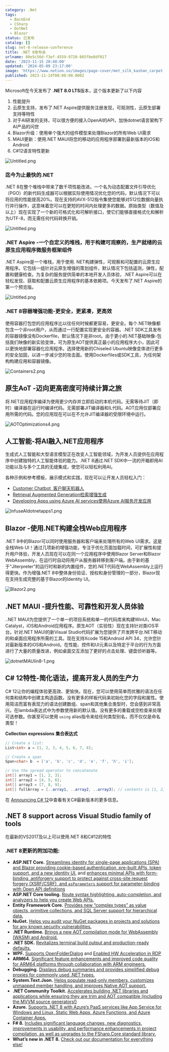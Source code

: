 ```yaml
---
category: .Net
tags:
  - BackEnd
  - CSharp
  - DotNet
  - Blazor
status: 已发布
catalog: []
slug: net-8-release-conference
title: .NET 8发布会
urlname: 80e5c56d-f3ef-4559-9720-865fbe8df017
date: '2023-11-15 20:48:00'
updated: '2024-05-09 23:17:00'
image: 'https://www.notion.so/images/page-cover/met_silk_kashan_carpet.jpg'
published: 2023-11-14T08:00:00.000Z
---
```


Microsoft在今天发布了 **.NET 8.0 LTS**版本，这个版本更新了以下内容

1. 性能提升
2. 云原生支持，发布了.NET Aspire提供服务注册发现，可观测性，云原生部署支持等特性
3. 对于AI研发的支持，可以很方便的接入OpenAI的API，加快dotnet语言架构下AI产品的问世
4. Blazor升级：使用单个强大的组件模型来处理Blazor的所有Web UI需求
5. MAUI更新：使用.NET MAUI将您的移动的应用程序部署到最新版本的iOS和Android
6. C#12语言特性更新

![Untitled.png](https://prod-files-secure.s3.us-west-2.amazonaws.com/5d24fe63-e567-4804-86f9-9fdc62e13082/10cda029-65af-4ea7-b30e-605b2d9e6c57/Untitled.png?X-Amz-Algorithm=AWS4-HMAC-SHA256&X-Amz-Content-Sha256=UNSIGNED-PAYLOAD&X-Amz-Credential=ASIAZI2LB466WVEBM246%2F20250327%2Fus-west-2%2Fs3%2Faws4_request&X-Amz-Date=20250327T213454Z&X-Amz-Expires=3600&X-Amz-Security-Token=IQoJb3JpZ2luX2VjEOX%2F%2F%2F%2F%2F%2F%2F%2F%2F%2FwEaCXVzLXdlc3QtMiJHMEUCIQCjSMOhf5cBrTaICXS1mgwL6ZEGdW0F%2B4HB4tmPrzgQwwIgJz%2B2BmVa4Ys5%2BtjLQcW6Tela02546PI3JHc%2FCX4yCG8q%2FwMIThAAGgw2Mzc0MjMxODM4MDUiDMDuc8hfoX0OIw%2B8ESrcA7TMj%2Ba60zXc5xXr8f7wbIEfc9peeE8ZM37fIkFqJ2s3Qjcl0ukofE%2BTENDjpxeGydB%2B6pQy3z%2BXTt9oyghsnrC51YNBbstls8Gpc7%2BtWCKiEYwDAbXhO%2BuyIgvQp7owo80ufReSzTlBmw0KU3N6Y4NKYRzuLwdo%2BX41N1cRUUJMrvloV9rz2yQQIerxWdxvHXfLw4c1n0UGPgcQkI0kKKbkc4JAvAAZQIHGZAfiihhZBv9MHcO2m5rUhBeN%2Fg8JxBZeBocyIqZSJKMBd1YRATJD0WLksY8zQX68aTPSiqjttIcq9KpFgSZEIIjiHejLTz3T%2FpgqOb1jnDor3PCEvyKmMtMrMBcELpZOpWlFDDU1ALpNGss%2Fu2ZtU2nwmBoPJQj%2Br5LFO3MPB%2BL5X2wVK6HV40onBaWJkvicyaalpANo4iIyznV3Ky3h5QbTBO7MdcGnIjcvTKwl9m1oXYAiIpWYrfF2mod%2BbRCbKnu53WSWyN5fqDs6KeXDxdaXkCbyx3EXSNNoa7xbleGgQyOaqXt21b2ZX9O%2BPom8GQuqqeEMAtJYGDVrg1y10B8GZpEG2WRnWJ%2BRKiklrbrdIOKzVv2pAFKjgc9zBQxbQCgg0B6xrpgtdVRc8Sf18x1aMJv3lr8GOqUB785BoI44N0ddpF8M2MWUpFl%2B%2BBKHIbXtJIlz%2FsqEJRLtk1%2FRuSjNZjDUupsvZAQ2nkYLww9nk8Q1PFDuU%2BvjhT2q%2Fedp38nLJsegVRALGfYgKeYSpSVGnKzrSoiXDOMG1BjL6PH%2Bk83OZiaO1n0lvfctlYM48OpX7x2F4LcBtbTxp0H%2Brx15yQzxzQoJzAhrMIld3nhu%2FCYTozco54GkOYRv%2B8ie&X-Amz-Signature=0ef9296da51aee099cffe54504130caf3577b697483406ef3873d06d5b719142&X-Amz-SignedHeaders=host&x-id=GetObject)


### **迄今为止最快的.NET**


.NET 8在整个堆栈中带来了数千项性能改进。一个名为动态配置文件引导优化（PGO）的新代码生成器可以根据实际使用情况优化您的代码，默认情况下可以将应用的性能提高20%。现在支持的AVX-512指令集使您能够对512位数据向量执行并行操作，这意味着您可以在更短的时间内处理更多的数据。原始类型（数值及以上）现在实现了一个新的可格式化和可解析接口，使它们能够直接格式化和解析为UTF-8，而无需任何代码转换开销。


![Untitled.png](https://prod-files-secure.s3.us-west-2.amazonaws.com/5d24fe63-e567-4804-86f9-9fdc62e13082/edcbf140-d619-4389-a4a6-f97c113ab9f2/Untitled.png?X-Amz-Algorithm=AWS4-HMAC-SHA256&X-Amz-Content-Sha256=UNSIGNED-PAYLOAD&X-Amz-Credential=ASIAZI2LB466WVEBM246%2F20250327%2Fus-west-2%2Fs3%2Faws4_request&X-Amz-Date=20250327T213454Z&X-Amz-Expires=3600&X-Amz-Security-Token=IQoJb3JpZ2luX2VjEOX%2F%2F%2F%2F%2F%2F%2F%2F%2F%2FwEaCXVzLXdlc3QtMiJHMEUCIQCjSMOhf5cBrTaICXS1mgwL6ZEGdW0F%2B4HB4tmPrzgQwwIgJz%2B2BmVa4Ys5%2BtjLQcW6Tela02546PI3JHc%2FCX4yCG8q%2FwMIThAAGgw2Mzc0MjMxODM4MDUiDMDuc8hfoX0OIw%2B8ESrcA7TMj%2Ba60zXc5xXr8f7wbIEfc9peeE8ZM37fIkFqJ2s3Qjcl0ukofE%2BTENDjpxeGydB%2B6pQy3z%2BXTt9oyghsnrC51YNBbstls8Gpc7%2BtWCKiEYwDAbXhO%2BuyIgvQp7owo80ufReSzTlBmw0KU3N6Y4NKYRzuLwdo%2BX41N1cRUUJMrvloV9rz2yQQIerxWdxvHXfLw4c1n0UGPgcQkI0kKKbkc4JAvAAZQIHGZAfiihhZBv9MHcO2m5rUhBeN%2Fg8JxBZeBocyIqZSJKMBd1YRATJD0WLksY8zQX68aTPSiqjttIcq9KpFgSZEIIjiHejLTz3T%2FpgqOb1jnDor3PCEvyKmMtMrMBcELpZOpWlFDDU1ALpNGss%2Fu2ZtU2nwmBoPJQj%2Br5LFO3MPB%2BL5X2wVK6HV40onBaWJkvicyaalpANo4iIyznV3Ky3h5QbTBO7MdcGnIjcvTKwl9m1oXYAiIpWYrfF2mod%2BbRCbKnu53WSWyN5fqDs6KeXDxdaXkCbyx3EXSNNoa7xbleGgQyOaqXt21b2ZX9O%2BPom8GQuqqeEMAtJYGDVrg1y10B8GZpEG2WRnWJ%2BRKiklrbrdIOKzVv2pAFKjgc9zBQxbQCgg0B6xrpgtdVRc8Sf18x1aMJv3lr8GOqUB785BoI44N0ddpF8M2MWUpFl%2B%2BBKHIbXtJIlz%2FsqEJRLtk1%2FRuSjNZjDUupsvZAQ2nkYLww9nk8Q1PFDuU%2BvjhT2q%2Fedp38nLJsegVRALGfYgKeYSpSVGnKzrSoiXDOMG1BjL6PH%2Bk83OZiaO1n0lvfctlYM48OpX7x2F4LcBtbTxp0H%2Brx15yQzxzQoJzAhrMIld3nhu%2FCYTozco54GkOYRv%2B8ie&X-Amz-Signature=4bd21dce40b3777d262d36e1bcdaca49294ccf58d6a41432c3ea432e4d86a06d&X-Amz-SignedHeaders=host&x-id=GetObject)


### **.NET Aspire -一个自定义的堆栈，用于构建可观察的，生产就绪的云原生应用程序微服务框架组件**


.NET Aspire是一个堆栈，用于使用. NET构建弹性，可观察和可配置的云原生应用程序。它包括一组针对云原生增强的策划组件，默认情况下包括遥测，弹性，配置和健康检查。为复杂的服务提供简单的本地开发人员体验，.NET Aspire可以在轻松发现、获取和配置云原生应用程序的基本依赖项。今天发布了.NET Aspire的第一个预览版。


![Untitled.png](https://prod-files-secure.s3.us-west-2.amazonaws.com/5d24fe63-e567-4804-86f9-9fdc62e13082/ff6a34d3-ac25-412d-9204-a7263d00528f/Untitled.png?X-Amz-Algorithm=AWS4-HMAC-SHA256&X-Amz-Content-Sha256=UNSIGNED-PAYLOAD&X-Amz-Credential=ASIAZI2LB466WVEBM246%2F20250327%2Fus-west-2%2Fs3%2Faws4_request&X-Amz-Date=20250327T213454Z&X-Amz-Expires=3600&X-Amz-Security-Token=IQoJb3JpZ2luX2VjEOX%2F%2F%2F%2F%2F%2F%2F%2F%2F%2FwEaCXVzLXdlc3QtMiJHMEUCIQCjSMOhf5cBrTaICXS1mgwL6ZEGdW0F%2B4HB4tmPrzgQwwIgJz%2B2BmVa4Ys5%2BtjLQcW6Tela02546PI3JHc%2FCX4yCG8q%2FwMIThAAGgw2Mzc0MjMxODM4MDUiDMDuc8hfoX0OIw%2B8ESrcA7TMj%2Ba60zXc5xXr8f7wbIEfc9peeE8ZM37fIkFqJ2s3Qjcl0ukofE%2BTENDjpxeGydB%2B6pQy3z%2BXTt9oyghsnrC51YNBbstls8Gpc7%2BtWCKiEYwDAbXhO%2BuyIgvQp7owo80ufReSzTlBmw0KU3N6Y4NKYRzuLwdo%2BX41N1cRUUJMrvloV9rz2yQQIerxWdxvHXfLw4c1n0UGPgcQkI0kKKbkc4JAvAAZQIHGZAfiihhZBv9MHcO2m5rUhBeN%2Fg8JxBZeBocyIqZSJKMBd1YRATJD0WLksY8zQX68aTPSiqjttIcq9KpFgSZEIIjiHejLTz3T%2FpgqOb1jnDor3PCEvyKmMtMrMBcELpZOpWlFDDU1ALpNGss%2Fu2ZtU2nwmBoPJQj%2Br5LFO3MPB%2BL5X2wVK6HV40onBaWJkvicyaalpANo4iIyznV3Ky3h5QbTBO7MdcGnIjcvTKwl9m1oXYAiIpWYrfF2mod%2BbRCbKnu53WSWyN5fqDs6KeXDxdaXkCbyx3EXSNNoa7xbleGgQyOaqXt21b2ZX9O%2BPom8GQuqqeEMAtJYGDVrg1y10B8GZpEG2WRnWJ%2BRKiklrbrdIOKzVv2pAFKjgc9zBQxbQCgg0B6xrpgtdVRc8Sf18x1aMJv3lr8GOqUB785BoI44N0ddpF8M2MWUpFl%2B%2BBKHIbXtJIlz%2FsqEJRLtk1%2FRuSjNZjDUupsvZAQ2nkYLww9nk8Q1PFDuU%2BvjhT2q%2Fedp38nLJsegVRALGfYgKeYSpSVGnKzrSoiXDOMG1BjL6PH%2Bk83OZiaO1n0lvfctlYM48OpX7x2F4LcBtbTxp0H%2Brx15yQzxzQoJzAhrMIld3nhu%2FCYTozco54GkOYRv%2B8ie&X-Amz-Signature=bd002e61bcf49d6430cf0dc29bae00cefa589956d3159fe3973d434ce01787f9&X-Amz-SignedHeaders=host&x-id=GetObject)


### **.NET 8容器增强功能-更安全，更紧凑，更高效**


使用容器打包您的应用程序比以往任何时候都更容易，更安全。每个.NET映像都包含一个非root用户，从而通过一行配置实现更安全的容器。.NET SDK工具发布的容器镜像没有Dockerfile，默认情况下是非root。由于更小的.NET基础映像-包括我们映像的新实验变体，可为原生AOT提供真正最小的应用程序大小，因此可以更快地部署容器化应用程序。选择使用新的Chiseled Ubuntu映像变体进行更多的安全加固，以进一步减少您的攻击面。使用Dockerfiles或SDK工具，为任何架构构建应用和容器镜像。


![Containers2.png](https://devblogs.microsoft.com/dotnet/wp-content/uploads/sites/10/2023/11/Containers2.png)


## 原生AoT -迈向更高密度可持续计算之旅


将.NET应用程序编译为使用更少内存并立即启动的本机代码。无需等待JIT（即时）编译器在运行时编译代码。无需部署JIT编译器和IL代码。AOT应用仅部署应用所需的代码。您的应用现在可以在不允许JIT编译器的受限环境中运行。


![AOTOptimizations4.png](https://devblogs.microsoft.com/dotnet/wp-content/uploads/sites/10/2023/11/AOTOptimizations4.png)


## 人工智能-将AI融入.NET应用程序


生成式人工智能和大型语言模型正在改变人工智能领域，为开发人员提供在应用程序中创建独特的人工智能体验的能力。.NET 8通过.NET SDK中一流的开箱即用AI功能以及与多个工具的无缝集成，使您可以轻松利用AI。


各种示例和参考模板，展示模式和实践，现在可以让开发人员轻松入门：

- [Customer Chatbot](https://github.com/dotnet/eShop)[ ](https://github.com/dotnet/eShop)[ 客户聊天机器人](https://github.com/dotnet/eShop)
- [Retrieval Augmented Generation](https://github.com/Azure-Samples/azure-search-openai-demo-csharp)[检索增强生成](https://github.com/Azure-Samples/azure-search-openai-demo-csharp)
- [Developing Apps using Azure AI services](https://devblogs.microsoft.com/dotnet/demystifying-retrieval-augmented-generation-with-dotnet/)[使用Azure AI服务开发应用](https://devblogs.microsoft.com/dotnet/demystifying-retrieval-augmented-generation-with-dotnet/)

![InfuseAIdotnetapps1.png](https://devblogs.microsoft.com/dotnet/wp-content/uploads/sites/10/2023/11/InfuseAIdotnetapps1.png)


## Blazor -使用.NET构建全栈Web应用程序


.NET 8中的Blazor可以同时使用服务器和客户端来处理所有的Web UI需求。这是全栈Web UI！通过几项新的增强功能，专注于优化页面加载时间，可扩展性和提升用户体验，开发人员现在可以在同一个应用程序中使用Blazor Server和Blazor WebAssembly，在运行时自动将用户从服务器转移到客户端。由于新的基于“Jiterpreter”的运行时和新的内置组件，您的.NET代码在WebAssembly上运行得更快。作为增强.NET 8中整体身份验证、授权和身份管理的一部分，Blazor现在支持生成完整的基于Blazor的Identity UI。


![Blazor2.png](https://devblogs.microsoft.com/dotnet/wp-content/uploads/sites/10/2023/11/Blazor2.png)


## .NET MAUI -提升性能、可靠性和开发人员体验


..NET MAUI为您提供了一个单一的项目系统和单一的代码库来构建WinUI，Mac Catalyst，iOS和Android应用程序。原生AOT（实验性）现在支持针对类iOS平台。针对.NET MAUI的新Visual Studio代码扩展为您提供了开发跨平台.NET移动的和桌面应用程序所需的工具。现在支持Xcode 15和Android API 34，允许您针对最新版本的iOS和Android。在性能、控件和UI元素以及特定于平台的行为方面进行了大量的质量改进，例如桌面交互添加了更好的点击处理、键盘侦听器等。


![dotnetMAUIin8-1.png](https://devblogs.microsoft.com/dotnet/wp-content/uploads/sites/10/2023/11/dotnetMAUIin8-1.png)


## C# 12特性-简化语法，提高开发人员的生产力


C# 12让你的编程体验更高效、更愉快。现在，您可以使用简单而优雅的语法在任何类和结构中创建主构造函数。没有更多的样板代码来初始化您的字段和属性。使用简洁而富有表现力的语法创建数组、span和其他集合类型时，您会感到非常高兴。在lambda表达式中为参数使用新的默认值。没有更多的重载或空检查来处理可选参数。你甚至可以使用 `using` alias指令来给任何类型别名，而不仅仅是命名类型！


**Collection expressions** **集合表达式**


```c#
// Create a list:
List<int> a = [1, 2, 3, 4, 5, 6, 7, 8];

// Create a span
Span<char> b  = ['a', 'b', 'c', 'd', 'e', 'f', 'h', 'i'];

// Use the spread operator to concatenate
int[] array1 = [1, 2, 3];
int[] array2 = [4, 5, 6];
int[] array3 = [7, 8, 9];
int[] fullArray = [..array1, ..array2, ..array3]; // contents is [1, 2, 3, 4, 5, 6, 7, 8, 9]
```


在 [Announcing C# 12](https://devblogs.microsoft.com/dotnet/announcing-csharp-12)中查看有关C#最新版本的更多信息。


## .NET 8 support across Visual Studio family of tools


在最新的VS2017及以上可以使用.NET 8和C#12的特性


### .NET 8更新的附加功能:

- **ASP.NET Core.** [Streamlines identity for single-page applications (SPA) and Blazor providing cookie-based authentication, pre-built APIs, token support, and a new identity UI.](https://devblogs.microsoft.com/dotnet/whats-new-with-identity-in-dotnet-8/) and [enhances minimal APIs with form-binding, antiforgery support to protect against cross-site request forgery (XSRF/CSRF), and ](https://learn.microsoft.com/aspnet/core/release-notes/aspnetcore-8.0#minimal-apis)[`asParameters`](https://learn.microsoft.com/aspnet/core/release-notes/aspnetcore-8.0#minimal-apis)[ support for parameter-binding with Open API definitions](https://learn.microsoft.com/aspnet/core/release-notes/aspnetcore-8.0#minimal-apis)
- **ASP.NET Core tooling.** [Route syntax highlighting, auto-completion, and analyzers to help you create Web APIs.](https://devblogs.microsoft.com/dotnet/aspnet-core-route-tooling-dotnet-8/)
- **Entity Framework Core.** [Provides new “complex types” as value objects, primitive collections, and SQL Server support for hierarchical data.](https://devblogs.microsoft.com/dotnet/announcing-ef8-rc2/)
- **NuGet.** [Helps you audit your NuGet packages in projects and solutions for any known security vulnerabilities.](https://learn.microsoft.com/nuget/concepts/auditing-packages)
- **.NET Runtime.** [Brings a new AOT compilation mode for WebAssembly (WASM) and Android.](https://devblogs.microsoft.com/dotnet/announcing-dotnet-8-rc1/#androidstripilafteraot-mode-on-android)
- **.NET SDK.** [Revitalizes terminal build output and production-ready defaults.](https://learn.microsoft.com/dotnet/core/whats-new/dotnet-8#net-sdk)
- **WPF.** [Supports OpenFolderDialog](https://devblogs.microsoft.com/dotnet/wpf-file-dialog-improvements-in-dotnet-8/) and [Enabled HW Acceleration in RDP](https://devblogs.microsoft.com/dotnet/announcing-dotnet-8-rc1/#wpf-hardware-acceleration-in-rdp)
- **ARM64.** [Significant feature enhancements and improved code quality for ARM64 platforms through collaboration with ARM engineers.](https://devblogs.microsoft.com/dotnet/this-arm64-performance-in-dotnet-8/)
- **Debugging.** [Displays debug summaries and provides simplified debug proxies for commonly used .NET types.](https://devblogs.microsoft.com/dotnet/debugging-enhancements-in-dotnet-8/)
- **System.Text.Json.** [Helps populate read-only members, customizes unmapped member handling, and improves Native AOT support.](https://devblogs.microsoft.com/dotnet/system-text-json-in-dotnet-8/)
- **.NET Community Toolkit.** [Accelerates building .NET libraries and applications while ensuring they are trim and AOT compatible (including the MVVM source generators!)](https://devblogs.microsoft.com/dotnet/announcing-the-dotnet-community-toolkit-821/)
- **Azure.** [Supports .NET 8 with Azure’s PaaS services like App Service for Windows and Linux, Static Web Apps, Azure Functions, and Azure Container Apps.](https://aka.ms/appservice-dotnet8)
- **F# 8.** [Includes significant language changes, new diagnostics, improvements in usability, and performance enhancements in project compilation, as well as upgrades to the FSharp.Core standard library.](https://devblogs.microsoft.com/dotnet/announcing-fsharp-8/)
- **What’s new in .NET 8.** [Check out our documentation for everything else!](https://learn.microsoft.com/dotnet/core/whats-new/dotnet-8)
